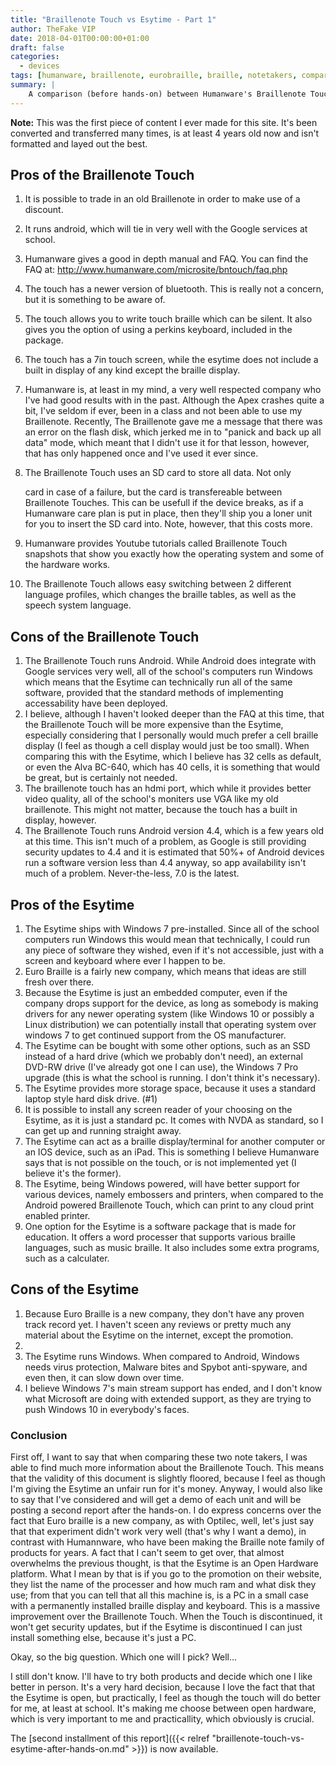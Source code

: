 ```yaml
---
title: "Braillenote Touch vs Esytime - Part 1"
author: TheFake VIP
date: 2018-04-01T00:00:00+01:00
draft: false
categories:
  - devices
tags: [humanware, braillenote, eurobraille, braille, notetakers, comparison]
summary: |
    A comparison (before hands-on) between Humanware's Braillenote Touch and Eurobraille's Esytime. Originally personal notes I created.
---
```


**Note:** This was the first piece of content I ever made for this site. It's been converted and transferred many times, is at least 4 years old now and isn't formatted and layed out the best.

## Pros of the Braillenote Touch

1.  It is possible to trade in an old Braillenote in order to make use
    of a discount.
2.  It runs android, which will tie in very well with the Google
    services at school.
3.  Humanware gives a good in depth manual and FAQ. You can find the FAQ
    at: http://www.humanware.com/microsite/bntouch/faq.php
4.  The touch has a newer version of bluetooth. This is really not a
    concern, but it is something to be aware of.
5.  The touch allows you to write touch braille which can be silent. It
    also gives you the option of using a perkins keyboard, included in
    the package.
6.  The touch has a 7in touch screen, while the esytime does not include
    a built in display of any kind except the braille display.
7.  Humanware is, at least in my mind, a very well respected company who
    I've had good results with in the past. Although the Apex crashes
    quite a bit, I've seldom if ever, been in a class and not been able
    to use my Braillenote. Recently, The Braillenote gave me a message
    that there was an error on the flash disk, which jerked me in to
    "panick and back up all data" mode, which meant that I didn't use
    it for that lesson, however, that has only happened once and I've
    used it ever since.
8.  The Braillenote Touch uses an SD card to store all data. Not only

    card in case of a failure, but the card is transfereable between
    Braillenote Touches. This can be usefull if the device breaks, as if
    a Humanware care plan is put in place, then they'll ship you a
    loner unit for you to insert the SD card into. Note, however, that
    this costs more.
9.  Humanware provides Youtube tutorials called Braillenote Touch
    snapshots that show you exactly how the operating system and some of
    the hardware works.
10. The Braillenote Touch allows easy switching between 2 different
    language profiles, which changes the braille tables, as well as the
    speech system language.

## Cons of the Braillenote Touch

1.  The Braillenote Touch runs Android. While Android does integrate
    with Google services very well, all of the school's computers run
    Windows which means that the Esytime can technically run all of the
    same software, provided that the standard methods of implementing
    accessability have been deployed.
2.  I believe, although I haven't looked deeper than the FAQ at this
    time, that the Braillenote Touch will be more expensive than the
    Esytime, especially considering that I personally would much prefer
    a cell braille display (I feel as though a cell display would just
    be too small). When comparing this with the Esytime, which I believe
    has 32 cells as default, or even the Alva BC-640, which has 40
    cells, it is something that would be great, but is certainly not
    needed.
3.  The braillenote touch has an hdmi port, which while it provides
    better video quality, all of the school's moniters use VGA like my
    old braillenote. This might not matter, because the touch has a
    built in display, however.
4.  The Braillenote Touch runs Android version 4.4, which is a few years
    old at this time. This isn't much of a problem, as Google is still
    providing security updates to 4.4 and it is estimated that 50%+ of
    Android devices run a software version less than 4.4 anyway, so app
    availability isn't much of a problem. Never-the-less, 7.0 is the
    latest.

## Pros of the Esytime

1.  The Esytime ships with Windows 7 pre-installed. Since all of the
    school computers run Windows this would mean that technically, I
    could run any piece of software they wished, even if it's not
    accessible, just with a screen and keyboard where ever I happen to
    be.
2.  Euro Braille is a fairly new company, which means that ideas are
    still fresh over there.
3.  Because the Esytime is just an embedded computer, even if the
    company drops support for the device, as long as somebody is making
    drivers for any newer operating system (like Windows 10 or possibly
    a Linux distribution) we can potentially install that operating
    system over windows 7 to get continued support from the OS
    manufacturer.
4.  The Esytime can be bought with some other options, such as an SSD
    instead of a hard drive (which we probably don't need), an external
    DVD-RW drive (I've already got one I can use), the Windows 7 Pro
    upgrade (this is what the school is running. I don't think it's
    necessary).
5.  The Esytime provides more storage space, because it uses a standard
    laptop style hard disk drive. (#1)
6.  It is possible to install any screen reader of your choosing on the
    Esytime, as it is just a standard pc. It comes with NVDA as
    standard, so I can get up and running straight away.
7.  The Esytime can act as a braille display/terminal for another
    computer or an IOS device, such as an iPad. This is something I
    believe Humanware says that is not possible on the touch, or is not
    implemented yet (I believe it's the former).
8.  The Esytime, being Windows powered, will have better support for
    various devices, namely embossers and printers, when compared to the
    Android powered Braillenote Touch, which can print to any cloud
    print enabled printer.
9.  One option for the Esytime is a software package that is made for
    education. It offers a word processer that supports various braille
    languages, such as music braille. It also includes some extra
    programs, such as a calculater.

## Cons of the Esytime

1.  Because Euro Braille is a new company, they don't have any proven
    track record yet. I haven't sceen any reviews or pretty much any
    material about the Esytime on the internet, except the promotion.
2.  
3.  The Esytime runs Windows. When compared to Android, Windows needs
    virus protection, Malware bites and Spybot anti-spyware, and even
    then, it can slow down over time.
4.  I believe Windows 7's main stream support has ended, and I don't
    know what Microsoft are doing with extended support, as they are
    trying to push Windows 10 in everybody's faces.

### Conclusion

First off, I want to say that when comparing these two note takers, I
was able to find much more information about the Braillenote Touch. This
means that the validity of this document is slightly floored, because I
feel as though I'm giving the Esytime an unfair run for it's money.
Anyway, I would also like to say that I've considered and will get a
demo of each unit and will be posting a second report after the
hands-on. I do express concerns over the fact that Euro braille is a new
company, as with Optilec, well, let's just say that that experiment
didn't work very well (that's why I want a demo), in contrast with
Humannware, who have been making the Braille note family of products for
years. A fact that I can't seem to get over, that almost overwhelms the
previous thought, is that the Esytime is an Open Hardware platform. What
I mean by that is if you go to the promotion on their website, they list
the name of the processer and how much ram and what disk they use; from
that you can tell that all this machine is, is a PC in a small case with
a permanently installed braille display and keyboard. This is a massive
improvement over the Braillenote Touch. When the Touch is discontinued,
it won't get security updates, but if the Esytime is discontinued I can
just install something else, because it's just a PC.

Okay, so the big question. Which one will I pick? Well...

I still don't know. I'll have to try both products and decide which
one I like better in person. It's a very hard decision, because I love
the fact that that the Esytime is open, but practically, I feel as
though the touch will do better for me, at least at school. It's making
me choose between open hardware, which is very important to me and
practicallity, which obviously is crucial.

The [second installment of this report]({{< relref "braillenote-touch-vs-esytime-after-hands-on.md" >}}) is now available.
